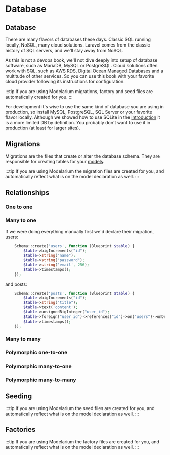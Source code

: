 # Database

## Database

There are many flavors of databases these days. Classic SQL running locally, NoSQL, many cloud solutions. Laravel comes from the classic history of SQL servers, and we'll stay away from NoSQL.

As this is not a devops book, we'll not dive deeply into setup of database software, such as MariaDB, MySQL or PostgreSQL. Cloud solutions often work with SQL, such as [AWS RDS](https://aws.amazon.com/rds/), [Digital Ocean Managed Databases](https://www.digitalocean.com/docs/databases/) and a multitude of other services. So you can use this book with your favorite cloud provider following its instructions for configuration.

:::tip
If you are using Modelarium migrations, factory and seed files are automatically created for you.
:::

For development it's wise to use the same kind of database you are using in production, so install MySQL, PostgreSQL, SQL Server or your favorite flavor locally. Although we showed how to use SQLite in the [introduction](./introduction.md) it is a more limited DB by definition. You probably don't want to use it in production (at least for larger sites).

## Migrations

Migrations are the files that create or alter the database schema. They are responsible for creating tables for your [models](./models.md).

:::tip
If you are using Modelarium the migration files are created for you, and automatically reflect what is on the model declaration as well.
:::

## Relationships

### One to one

### Many to one

If we were doing everything manually first we'd declare their migration, users:

```php
    Schema::create('users', function (Blueprint $table) {
        $table->bigIncrements("id");
        $table->string("name");
        $table->string("password");
        $table->string('email', 256);
        $table->timestamps();
    });
```

and posts:

```php
    Schema::create('posts', function (Blueprint $table) {
        $table->bigIncrements("id");
        $table->string("title");
        $table->text('content');
        $table->unsignedBigInteger("user_id");
        $table->foreign("user_id")->references("id")->on("users")->onDelete("cascade")->onUpdate("cascade");
        $table->timestamps();
    });
```

### Many to many

### Polymorphic one-to-one

### Polymorphic many-to-one

### Polymorphic many-to-many

## Seeding

:::tip
If you are using Modelarium the seed files are created for you, and automatically reflect what is on the model declaration as well.
:::

## Factories

:::tip
If you are using Modelarium the factory files are created for you, and automatically reflect what is on the model declaration as well.
:::
